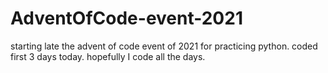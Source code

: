# AdventOfCode-event-2021

starting late the advent of code event of 2021 for practicing python. coded first 3 days today. hopefully I code all the days. 
